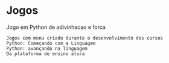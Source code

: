 # Jogos
Jogo em Python de adivinhacao e forca

```
Jogos com menu criado durante o desenvolvimento dos cursos
Python: Começando com a Linguagem
Python: avançando na linguagem
Da plataforma de ensino alura
```
